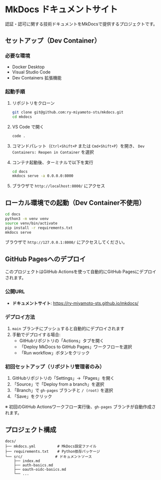 # MkDocs ドキュメントサイト

認証・認可に関する技術ドキュメントをMkDocsで提供するプロジェクトです。

## セットアップ（Dev Container）

### 必要な環境

- Docker Desktop
- Visual Studio Code
- Dev Containers 拡張機能

### 起動手順

1. リポジトリをクローン

   ```bash
   git clone git@github.com:ry-miyamoto-sts/mkdocs.git
   cd mkdocs
   ```

2. VS Code で開く

   ```bash
   code .
   ```

3. コマンドパレット（`Ctrl+Shift+P` または `Cmd+Shift+P`）を開き、
   `Dev Containers: Reopen in Container` を選択

4. コンテナ起動後、ターミナルで以下を実行

   ```bash
   cd docs
   mkdocs serve -a 0.0.0.0:8000
   ```

5. ブラウザで `http://localhost:8000/` にアクセス

## ローカル環境での起動（Dev Container不使用）

```bash
cd docs
python3 -m venv venv
source venv/bin/activate
pip install -r requirements.txt
mkdocs serve
```

ブラウザで `http://127.0.0.1:8000/` にアクセスしてください。

## GitHub Pagesへのデプロイ

このプロジェクトはGitHub Actionsを使って自動的にGitHub Pagesにデプロイされます。

### 公開URL

- **ドキュメントサイト**: <https://ry-miyamoto-sts.github.io/mkdocs/>

### デプロイ方法

1. `main` ブランチにプッシュすると自動的にデプロイされます
2. 手動でデプロイする場合:
   - GitHubリポジトリの「Actions」タブを開く
   - 「Deploy MkDocs to GitHub Pages」ワークフローを選択
   - 「Run workflow」ボタンをクリック

### 初回セットアップ（リポジトリ管理者のみ）

1. GitHubリポジトリの「Settings」→「Pages」を開く
2. 「Source」で「Deploy from a branch」を選択
3. 「Branch」で `gh-pages` ブランチと `/ (root)` を選択
4. 「Save」をクリック

※ 初回のGitHub Actionsワークフロー実行後、`gh-pages` ブランチが自動作成されます。

## プロジェクト構成

```text
docs/
├── mkdocs.yml          # MkDocs設定ファイル
├── requirements.txt    # Python依存パッケージ
└── src/               # ドキュメントソース
    ├── index.md
    ├── auth-basics.md
    ├── oauth-oidc-basics.md
    └── ...
```
